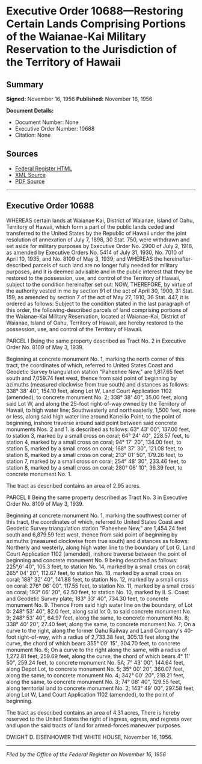 # Executive Order 10688—Restoring Certain Lands Comprising Portions of the Waianae-Kai Military Reservation to the Jurisdiction of the Territory of Hawaii

## Summary

**Signed:** November 16, 1956
**Published:** November 16, 1956

**Document Details:**
- Document Number: None
- Executive Order Number: 10688
- Citation: None

## Sources
- [Federal Register HTML](https://www.presidency.ucsb.edu/documents/executive-order-10688-restoring-certain-lands-comprising-portions-the-waianae-kai-military)
- [XML Source](None)
- [PDF Source](None)

---

## Executive Order 10688

WHEREAS certain lands at Waianae Kai, District of Waianae, Island of Oahu, Territory of Hawaii, which form a part of the public lands ceded and transferred to the United States by the Republic of Hawaii under the joint resolution of annexation of July 7, 1898, 30 Stat. 750, were withdrawn and set aside for military purposes by Executive Order No. 2900 of July 2, 1918, as amended by Executive Orders No. 5414 of July 31, 1930, No. 7010 of April 10, 1935, and No. 8109 of May 3, 1939; and
WHEREAS the hereinafter-described parcels of such land are no longer fully needed for military purposes, and it is deemed advisable and in the public interest that they be restored to the possession, use, and control of the Territory of Hawaii, subject to the condition hereinafter set out:
NOW, THEREFORE, by virtue of the authority vested in me by section 91 of the act of April 30, 1900, 31 Stat. 159, as amended by section 7 of the act of May 27, 1910, 36 Stat. 447, it is ordered as follows:
Subject to the condition stated in the last paragraph of this order, the following-described parcels of land comprising portions of the Waianae-Kai Military Reservation, located at Waianae-Kai, District of Waianae, Island of Oahu, Territory of Hawaii, are hereby restored to the possession, use, and control of the Territory of Hawaii.

PARCEL I
Being the same property described as Tract No. 2 in Executive Order No. 8109 of May 3, 1939.

Beginning at concrete monument No. 1, marking the north corner of this tract, the coordinates of which, referred to United States Coast and Geodetic Survey triangulation station "Paheehee New," are 1,817.65 feet south and 7,059.74 feet west, thence from said point of beginning by azimuths (measured clockwise from true south) and distances as follows:
338° 38' 40", 154.10 feet, along Lot W, Land Court Application 1102 (amended), to concrete monument No. 2;
338° 38' 40", 35.00 feet, along said Lot W, and along the 25-foot right-of-way owned by the Territory of Hawaii, to high water line;
Southwesterly and northeasterly, 1,500 feet, more or less, along said high water line around Kaneilio Point, to the point of beginning, inshore traverse around said point between said concrete monuments Nos. 2 and 1. is described as follows:
63° 43' 00", 137.00 feet, to station 3, marked by a small cross on coral;
64° 24' 40", 228.57 feet, to station 4, marked by a small cross on coral;
94° 17' 20", 134.00 feet, to station 5, marked by a small cross on coral;
168° 37' 30", 121.08 feet, to station 8, marked by a small cross on coral;
213° 01' 50", 179.26 feet, to station 7, marked by a small cross on coral;
254° 48' 30", 233.46 feet, to station 8, marked by a small cross on coral;
280° 06' 10", 36.39 feet, to concrete monument No. 1.

The tract as described contains an area of 2.95 acres.

PARCEL II
Being the same property described as Tract No. 3 in Executive Order No. 8109 of May 3, 1939.

Beginning at concrete monument No. 1, marking the southwest corner of this tract, the coordinates of which, referred to United States Coast and Geodetic Survey triangulation station "Paheehee New," are 1,454.24 feet south and 6,879.59 feet west, thence from said point of beginning by azimuths (measured clockwise from true south) and distances as follows:
Northerly and westerly, along high water line to the boundary of Lot G, Land Court Application 1102 (amended), inshore traverse between the point of beginning and concrete monument No. 9 being described as follows:
225°,6' 40", 105.3 feet, to station No. 14, marked by a small cross on coral;
265° 04' 20", 112.67 feet, to station No. 18, marked by a small cross on coral;
188° 32' 40", 141.88 feet, to station No. 12, marked by a small cross on coral:
276° 06' 00". 117.55 feet, to station No. 11, marked by a small cross on coral;
193° 06' 20", 62.50 feet, to station No. 10, marked by II. S. Coast and Geodetic Survey plate;
183° 33' 40", 734.30 feet, to concrete monument No. 9. Thence From said high water line on the boundary, of Lot 0:
248° 53' 40", 82.0 feet, along said lot 0, to said concrete monument No. 9;
248° 53' 40", 64.97 feet, along the same, to concrete monument No. 8;
338° 40' 20", 27.40 feet, along the same, to concrete monument No. 7;
On a curve to the right, along the former Oahu Railway and Land Company's 40-foot right-of-way, with a radius of 2,733.38 feet, 305.13 feet along the curve, the chord of which bears 355° 09' 15", 304.70 feet, to concrete monument No. 6;
On a curve to the right along the same, with a radius of 1,272.81 feet, 259.69 feet, along the curve, the chord of which bears 4° 11' 50", 259.24 feet, to concrete monument No. 5A;
7° 43' 00", 144.64 feet, along Depot Lot, to concrete monument No. 5;
35° 00' 20", 360.07 feet, along the same, to concrete monument No. 4;
342° 00' 20", 218.21 feet, along the same, to concrete monument No. 3;
74° 08' 40", 129.55 feet, along territorial land to concrete monument No. 2;
143° 49' 00", 297.58 feet, along Lot W, Land Court Application 1102 (amended), to the point of beginning.

The tract as described contains an area of 4.31 acres,
There is hereby reserved to the United States the right of ingress, egress, and regress over and upon the said tracts of land for armed-forces maneuver purposes.

DWIGHT D. EISENHOWER
THE WHITE HOUSE,
November 16, 1956.

---

*Filed by the Office of the Federal Register on November 16, 1956*
